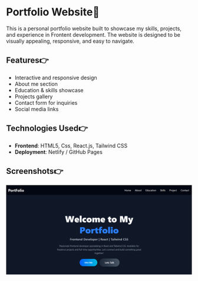 # Portfolio Website👦

This is a personal portfolio website built to showcase my skills, projects, and experience in Frontent development. The website is designed to be visually appealing, responsive, and easy to navigate.

## Features👉
- Interactive and responsive design
- About me section
- Education & skills showcase
- Projects gallery
- Contact form for inquiries
- Social media links

## Technologies Used👉
- **Frontend**: HTML5, Css, React.js, Tailwind CSS
- **Deployment**: Netlify / GitHub Pages

## Screenshots👉
![Images](./src/assets/Screenshot%20.png)
